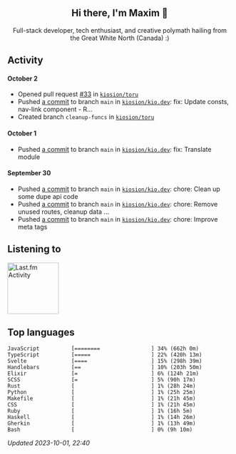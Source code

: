 <!-- deno-fmt-ignore-file -->
<div align="center">
  <h2>Hi there, I'm Maxim 👋</h2>
  <p>Full-stack developer, tech enthusiast, and creative polymath hailing from the Great White North (Canada) :)</p>
</div>


## Activity


#### October 2
* Opened pull request [#33](https://github.com/kiosion/toru/pull/33) in [`kiosion/toru`](https://github.com/kiosion/toru)
* Pushed [a commit](https://github.com/kiosion/kio.dev/commit/267a203435d79a27485a15b820b2b0431aa62a3b) to branch `main` in [`kiosion/kio.dev`](https://github.com/kiosion/kio.dev): fix: Update consts, nav\-link component \- R...
* Created branch `cleanup-funcs` in [`kiosion/toru`](https://github.com/kiosion/toru)

#### October 1
* Pushed [a commit](https://github.com/kiosion/kio.dev/commit/a75316d0d440d686c76892f95dd655c1e3b02842) to branch `main` in [`kiosion/kio.dev`](https://github.com/kiosion/kio.dev): fix: Translate module

#### September 30
* Pushed [a commit](https://github.com/kiosion/kio.dev/commit/5ec18cd7e51aad560022d097c183615bdd748f2c) to branch `main` in [`kiosion/kio.dev`](https://github.com/kiosion/kio.dev): chore: Clean up some dupe api code
* Pushed [a commit](https://github.com/kiosion/kio.dev/commit/3db36a7caf1c60077b0c0d327ed983fe6c654e68) to branch `main` in [`kiosion/kio.dev`](https://github.com/kiosion/kio.dev): chore: Remove unused routes, cleanup data ...
* Pushed [a commit](https://github.com/kiosion/kio.dev/commit/8fa2ce77f87c603ed7c8f93b680856868700e573) to branch `main` in [`kiosion/kio.dev`](https://github.com/kiosion/kio.dev): chore: Improve meta tags


## Listening to

<a href="https://github.com/kiosion/toru"><picture>
  <source media="(prefers-color-scheme: dark)" srcset="https://toru.kio.dev/api/v1/kiosion?blur&border_width=0&border_radius=38&theme=nord">
  <source media="(prefers-color-scheme: light)" srcset="https://toru.kio.dev/api/v1/kiosion?blur&border_width=0&border_radius=38&theme=light">
  <img alt="Last.fm Activity" src="https://toru.kio.dev/api/v1/kiosion?blur&border_width=0&border_radius=38" height="115" />
</picture></a>


## Top languages

```
JavaScript          [========                ] 34% (662h 0m)
TypeScript          [=====                   ] 22% (420h 13m)
Svelte              [====                    ] 15% (298h 39m)
Handlebars          [==                      ] 10% (203h 50m)
Elixir              [=                       ] 6% (124h 21m)
SCSS                [=                       ] 5% (90h 17m)
Rust                [                        ] 1% (28h 24m)
Python              [                        ] 1% (25h 25m)
Makefile            [                        ] 1% (21h 45m)
CSS                 [                        ] 1% (21h 45m)
Ruby                [                        ] 1% (16h 5m)
Haskell             [                        ] 1% (14h 26m)
Gherkin             [                        ] 1% (13h 49m)
Bash                [                        ] 0% (9h 10m)
```

_Updated 2023-10-01, 22:40_
